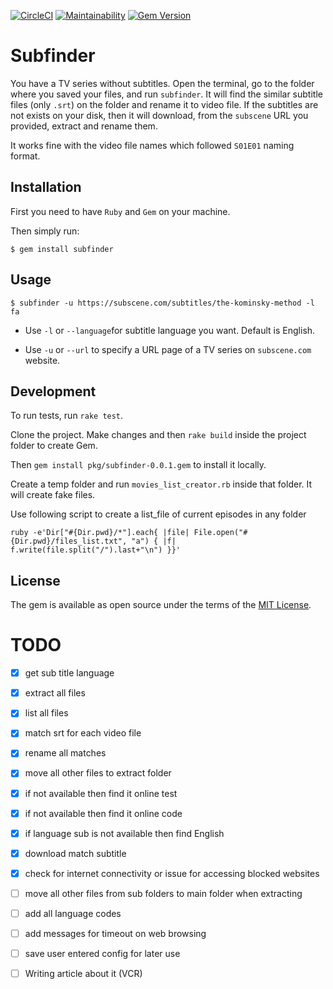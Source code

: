 
[![CircleCI](https://circleci.com/gh/sizief/subfinder.svg?style=svg)](https://circleci.com/gh/sizief/subfinder) [![Maintainability](https://api.codeclimate.com/v1/badges/847c36c4319bef81de03/maintainability)](https://codeclimate.com/github/sizief/subfinder/maintainability)
[![Gem Version](https://badge.fury.io/rb/subfinder.svg)](https://badge.fury.io/rb/subfinder)

  

# Subfinder

You have a TV series without subtitles. Open the terminal, go to the folder where you saved your files, and run `subfinder`. It will find the similar subtitle files (only `.srt`) on the folder and rename it to video file. If the subtitles are not exists on your disk, then it will download, from the `subscene` URL you provided, extract and rename them.

It works fine with the video file names which followed `S01E01` naming format.

## Installation

  

First you need to have `Ruby` and `Gem` on your machine.

  

Then simply run:

  

`$ gem install subfinder`

  

## Usage

  

`$ subfinder -u https://subscene.com/subtitles/the-kominsky-method -l fa`

- Use `-l` or `--language`for subtitle language you want. Default is English.

- Use `-u` or `--url` to specify a URL page of a TV series on `subscene.com` website.

  
  

## Development

  

To run tests, run `rake test`.

  
  

Clone the project. Make changes and then `rake build` inside the project folder to create Gem.

Then `gem install pkg/subfinder-0.0.1.gem` to install it locally.

Create a temp folder and run `movies_list_creator.rb` inside that folder. It will create fake files.

Use following script to create a list_file of current episodes in any folder

```ruby -e'Dir["#{Dir.pwd}/*"].each{ |file| File.open("#{Dir.pwd}/files_list.txt", "a") { |f| f.write(file.split("/").last+"\n") }}'```

  
  

## License

  

The gem is available as open source under the terms of the [MIT License](https://opensource.org/licenses/MIT).

  
  

# TODO

- [x] get sub title language

- [x] extract all files

- [x] list all files

- [x] match srt for each video file

- [x] rename all matches

- [x] move all other files to extract folder

- [x] if not available then find it online test

- [x] if not available then find it online code

- [x] if language sub is not available then find English

- [x] download match subtitle

- [x] check for internet connectivity or issue for accessing blocked websites

- [ ] move all other files from sub folders to main folder when extracting

- [ ] add all language codes

- [ ] add messages for timeout on web browsing

- [ ] save user entered config for later use

- [ ] Writing article about it (VCR)
